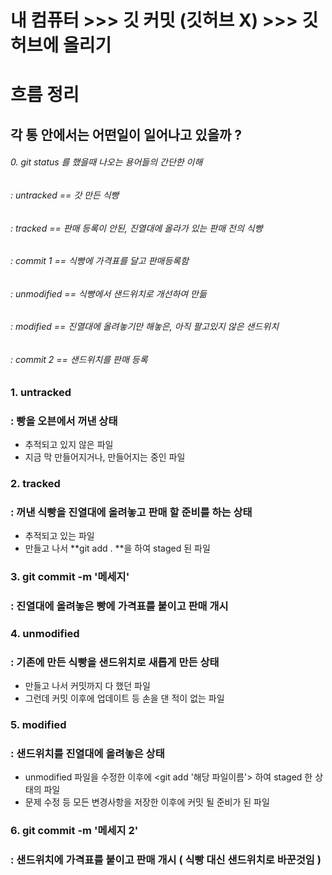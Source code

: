 # 내 컴퓨터 >>> 깃 커밋 (깃허브 X) >>> 깃허브에 올리기

# 흐름 정리



## 각 통 안에서는 어떤일이 일어나고 있을까 ?



###### 0. git status 를 했을때 나오는 용어들의 간단한 이해

###### 

###### : untracked == 갓 만든 식빵

###### : tracked == 판매 등록이 안된, 진열대에 올라가 있는 판매 전의 식빵

###### : commit 1 == 식빵에 가격표를 달고 판매등록함

###### : unmodified == 식빵에서 샌드위치로 개선하여 만듦

###### : modified == 진열대에 올려놓기만 해놓은, 아직 팔고있지 않은 샌드위치

###### : commit 2 == 샌드위치를 판매 등록



### 1. untracked

### : 빵을 오븐에서 꺼낸 상태



- 추적되고 있지 않은 파일
- 지금 막 만들어지거나, 만들어지는 중인 파일



### 2. tracked

### : 꺼낸 식빵을 진열대에 올려놓고 판매 할 준비를 하는 상태



- 추적되고 있는 파일
- 만들고 나서 **git add . **을 하여 staged 된 파일



### 3. git commit -m '메세지'

### : 진열대에 올려놓은 빵에 가격표를 붙이고 판매 개시



### 4. unmodified

### : 기존에 만든 식빵을 샌드위치로 새롭게 만든 상태



- 만들고 나서 커밋까지 다 했던 파일
- 그런데 커밋 이후에 업데이트 등 손을 댄 적이 없는 파일



### 5. modified

### : 샌드위치를 진열대에 올려놓은 상태



- unmodified 파일을 수정한 이후에 <git add '해당 파일이름'> 하여 staged 한 상태의 파일
- 문제 수정 등 모든 변경사항을 저장한 이후에 커밋 될 준비가 된 파일



### 6. git commit -m '메세지 2'

### : 샌드위치에 가격표를 붙이고 판매 개시 ( 식빵 대신 샌드위치로 바꾼것임 )